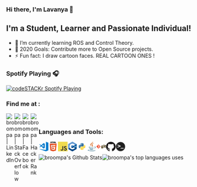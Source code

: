 ### Hi there, I'm Lavanya 👋

## I'm a Student, Learner and Passionate Individual!

- 🌱 I’m currently learning ROS and Control Theory.
- 🥅 2020 Goals: Contribute more to Open Source projects.
- ⚡ Fun fact: I draw cartoon faces. REAL CARTOON ONES !

### Spotify Playing 🎧
[<img src="https://novatorem.broompa.vercel.app/api/spotify-playing" alt="codeSTACKr Spotify Playing" width="350" />](https://open.spotify.com/user/31xkcc2znnklbrgp6v5vr2a6c2ta)


### Find me at :
[<img align="left" alt="broompa | LinkedIn" width="22px" src="https://cdn.jsdelivr.net/npm/simple-icons@v3/icons/linkedin.svg" />][linkedin]
[<img align="left" alt="broompa | StackOverflow" width="22px" src="https://cdn.jsdelivr.net/npm/simple-icons@v3/icons/stackoverflow.svg" />][StackOverflow]
[<img align="left" alt="broompa | Facebook" width="22px" src="http://simpleicons.org/icons/facebook.svg" />][facebook]
[<img align="left" alt="broompa | HackerRank" width="22px" src="http://simpleicons.org/icons/hackerrank.svg" />][hackerrank]

<br />

### Languages and Tools:

<img align="left" alt="Visual Studio Code" width="26px" src="https://raw.githubusercontent.com/github/explore/80688e429a7d4ef2fca1e82350fe8e3517d3494d/topics/visual-studio-code/visual-studio-code.png" />
<img align="left" alt="HTML5" width="26px" src="https://raw.githubusercontent.com/github/explore/80688e429a7d4ef2fca1e82350fe8e3517d3494d/topics/html/html.png" />
<img align="left" alt="JavaScript" width="26px" src="https://raw.githubusercontent.com/github/explore/80688e429a7d4ef2fca1e82350fe8e3517d3494d/topics/javascript/javascript.png" />
<img align="left" alt="Cplusplus" width="26px" src="https://raw.githubusercontent.com/github/explore/80688e429a7d4ef2fca1e82350fe8e3517d3494d/topics/cpp/cpp.png" />
<img align="left" alt="Python" width="26px" src="https://raw.githubusercontent.com/github/explore/80688e429a7d4ef2fca1e82350fe8e3517d3494d/topics/python/python.png" />
<img align="left" alt="Python" width="26px" src="https://raw.githubusercontent.com/github/explore/80688e429a7d4ef2fca1e82350fe8e3517d3494d/topics/java/java.png" />
<img align="left" alt="Git" width="26px" src="https://raw.githubusercontent.com/github/explore/80688e429a7d4ef2fca1e82350fe8e3517d3494d/topics/git/git.png" />
<img align="left" alt="GitHub" width="26px" src="https://raw.githubusercontent.com/github/explore/78df643247d429f6cc873026c0622819ad797942/topics/github/github.png" />
<img align="left" alt="Terminal" width="26px" src="https://raw.githubusercontent.com/github/explore/80688e429a7d4ef2fca1e82350fe8e3517d3494d/topics/terminal/terminal.png" />

<br/>
<br/>
<img align="left" alt="broompa's Github Stats" src="https://github-readme-stats.broompa.vercel.app/api?username=broompa&show_icons=true&hide_border=true&theme=dark" />


<img align = "left" alt= "broompa's top languages uses" src="https://github-readme-stats.broompa.vercel.app/api/top-langs/?username=broompa&show_icons=true&hide_border=true&theme=dark&layout=compact"/>



[linkedin]: https://www.linkedin.com/in/vermalavanya/
[StackOverflow]: https://stackoverflow.com/users/1363962/lavanya-verma
[facebook]:https://www.facebook.com/lavanya.verma.92560
[hackerrank]: https://www.hackerrank.com/lavanya18155
